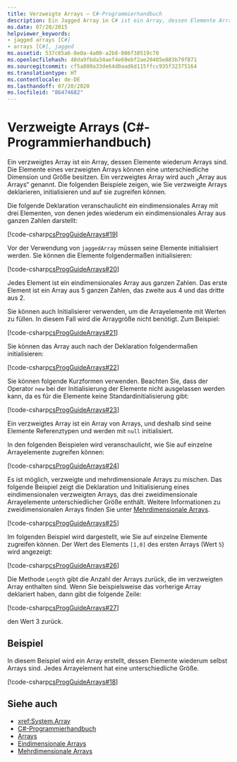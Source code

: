 ```yaml
---
title: Verzweigte Arrays – C#-Programmierhandbuch
description: Ein Jagged Array in C# ist ein Array, dessen Elemente Arrays verschiedener Dimensionen und Größe sind. Hier erfahren Sie, wie Sie Jagged Arrays deklarieren, initialisieren und auf sie zugreifen.
ms.date: 07/20/2015
helpviewer_keywords:
- jagged arrays [C#]
- arrays [C#], jagged
ms.assetid: 537c65a6-0e0a-4a00-a2b8-086f38519c70
ms.openlocfilehash: 40da9fbda34aef4e69ebf2ae20485e883b79f871
ms.sourcegitcommit: cf5a800a33de64d0aad6d115ffcc935f32375164
ms.translationtype: HT
ms.contentlocale: de-DE
ms.lasthandoff: 07/20/2020
ms.locfileid: "86474682"
---
```

# <a name="jagged-arrays-c-programming-guide"></a>Verzweigte Arrays (C#-Programmierhandbuch)

Ein verzweigtes Array ist ein Array, dessen Elemente wiederum Arrays sind. Die Elemente eines verzweigten Arrays können eine unterschiedliche Dimension und Größe besitzen. Ein verzweigtes Array wird auch „Array aus Arrays“ genannt. Die folgenden Beispiele zeigen, wie Sie verzweigte Arrays deklarieren, initialisieren und auf sie zugreifen können.  
  
 Die folgende Deklaration veranschaulicht ein eindimensionales Array mit drei Elementen, von denen jedes wiederum ein eindimensionales Array aus ganzen Zahlen darstellt:  
  
 [!code-csharp[csProgGuideArrays#19](~/samples/snippets/csharp/VS_Snippets_VBCSharp/csProgGuideArrays/CS/Arrays.cs#19)]  
  
 Vor der Verwendung von `jaggedArray` müssen seine Elemente initialisiert werden. Sie können die Elemente folgendermaßen initialisieren:  
  
 [!code-csharp[csProgGuideArrays#20](~/samples/snippets/csharp/VS_Snippets_VBCSharp/csProgGuideArrays/CS/Arrays.cs#20)]  
  
 Jedes Element ist ein eindimensionales Array aus ganzen Zahlen. Das erste Element ist ein Array aus 5 ganzen Zahlen, das zweite aus 4 und das dritte aus 2.  
  
 Sie können auch Initialisierer verwenden, um die Arrayelemente mit Werten zu füllen. In diesem Fall wird die Arraygröße nicht benötigt. Zum Beispiel:  
  
 [!code-csharp[csProgGuideArrays#21](~/samples/snippets/csharp/VS_Snippets_VBCSharp/csProgGuideArrays/CS/Arrays.cs#21)]  
  
 Sie können das Array auch nach der Deklaration folgendermaßen initialisieren:  
  
 [!code-csharp[csProgGuideArrays#22](~/samples/snippets/csharp/VS_Snippets_VBCSharp/csProgGuideArrays/CS/Arrays.cs#22)]  
  
 Sie können folgende Kurzformen verwenden. Beachten Sie, dass der Operator `new` bei der Initialisierung der Elemente nicht ausgelassen werden kann, da es für die Elemente keine Standardinitialisierung gibt:  
  
 [!code-csharp[csProgGuideArrays#23](~/samples/snippets/csharp/VS_Snippets_VBCSharp/csProgGuideArrays/CS/Arrays.cs#23)]  
  
 Ein verzweigtes Array ist ein Array von Arrays, und deshalb sind seine Elemente Referenztypen und werden mit `null` initialisiert.  
  
 In den folgenden Beispielen wird veranschaulicht, wie Sie auf einzelne Arrayelemente zugreifen können:  
  
 [!code-csharp[csProgGuideArrays#24](~/samples/snippets/csharp/VS_Snippets_VBCSharp/csProgGuideArrays/CS/Arrays.cs#24)]  
  
 Es ist möglich, verzweigte und mehrdimensionale Arrays zu mischen. Das folgende Beispiel zeigt die Deklaration und Initialisierung eines eindimensionalen verzweigten Arrays, das drei zweidimensionale Arrayelemente unterschiedlicher Größe enthält. Weitere Informationen zu zweidimensionalen Arrays finden Sie unter [Mehrdimensionale Arrays](./multidimensional-arrays.md).  
  
 [!code-csharp[csProgGuideArrays#25](~/samples/snippets/csharp/VS_Snippets_VBCSharp/csProgGuideArrays/CS/Arrays.cs#25)]  
  
 Im folgenden Beispiel wird dargestellt, wie Sie auf einzelne Elemente zugreifen können. Der Wert des Elements `[1,0]` des ersten Arrays (Wert `5`) wird angezeigt:  
  
 [!code-csharp[csProgGuideArrays#26](~/samples/snippets/csharp/VS_Snippets_VBCSharp/csProgGuideArrays/CS/Arrays.cs#26)]  
  
 Die Methode `Length` gibt die Anzahl der Arrays zurück, die im verzweigten Array enthalten sind. Wenn Sie beispielsweise das vorherige Array deklariert haben, dann gibt die folgende Zeile:  
  
 [!code-csharp[csProgGuideArrays#27](~/samples/snippets/csharp/VS_Snippets_VBCSharp/csProgGuideArrays/CS/Arrays.cs#27)]  
  
 den Wert 3 zurück.  
  
## <a name="example"></a>Beispiel

 In diesem Beispiel wird ein Array erstellt, dessen Elemente wiederum selbst Arrays sind. Jedes Arrayelement hat eine unterschiedliche Größe.  
  
 [!code-csharp[csProgGuideArrays#18](~/samples/snippets/csharp/VS_Snippets_VBCSharp/csProgGuideArrays/CS/Arrays.cs#18)]  
  
## <a name="see-also"></a>Siehe auch

- <xref:System.Array>
- [C#-Programmierhandbuch](../index.md)
- [Arrays](./index.md)
- [Eindimensionale Arrays](./single-dimensional-arrays.md)
- [Mehrdimensionale Arrays](./multidimensional-arrays.md)
